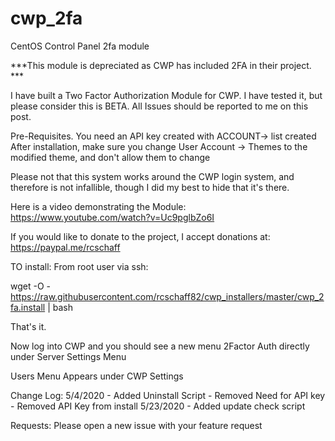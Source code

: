 # cwp_2fa
CentOS Control Panel 2fa module


***This module is depreciated as CWP has included 2FA in their project. ***

I have built a Two Factor Authorization Module for CWP.  I have tested it, but please consider this is BETA.   All Issues should be reported to me on this post.

Pre-Requisites.
You need an API key created with ACCOUNT-> list created
After installation, make sure you change User Account -> Themes to the modified theme, and don't allow them to change

Please not that this system works around the CWP login system, and therefore is not infallible, though I did my best to hide that it's there.

Here is a video demonstrating the Module: https://www.youtube.com/watch?v=Uc9pglbZo6I

If you would like to donate to the project, I accept donations at: https://paypal.me/rcschaff

TO install:
From root user via ssh:

wget -O - https://raw.githubusercontent.com/rcschaff82/cwp_installers/master/cwp_2fa.install | bash

That's it. 

Now log into CWP and you should see a new menu 2Factor Auth directly under Server Settings Menu


Users Menu Appears under CWP Settings


Change Log:
5/4/2020 - Added Uninstall Script 
	 - Removed Need for API key
	 - Removed API Key from install
5/23/2020 - Added update check script

Requests:
Please open a new issue with your feature request
